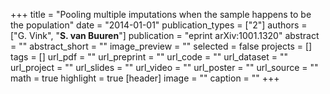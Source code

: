 +++
title = "Pooling multiple imputations when the sample happens to be the population"
date = "2014-01-01"
publication_types = ["2"]
authors = ["G. Vink", "**S. van Buuren**"]
publication = "eprint arXiv:1001.1320"
abstract = ""
abstract_short = ""
image_preview = ""
selected = false
projects = []
tags = []
url_pdf = ""
url_preprint = ""
url_code = ""
url_dataset = ""
url_project = ""
url_slides = ""
url_video = ""
url_poster = ""
url_source = ""
math = true
highlight = true
[header]
image = ""
caption = ""
+++
